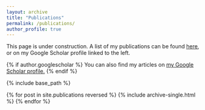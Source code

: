 ```yaml
---
layout: archive
title: "Publications"
permalink: /publications/
author_profile: true
---
```


This page is under construction. A list of my publications can be found <u><a href="http://staff.scem.uws.edu.au/~andrew/pubs/index.html">here</a></u>, or on my Google Scholar profile linked to the left.

{% if author.googlescholar %}
  You can also find my articles on <u><a href="{{author.googlescholar}}">my Google Scholar profile</a>.</u>
{% endif %}

{% include base_path %}

{% for post in site.publications reversed %}
  {% include archive-single.html %}
{% endfor %}
